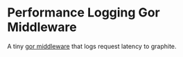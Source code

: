# Performance Logging Gor Middleware
A tiny [gor middleware](http://github.com/buger/gor#middleware) that logs request latency to graphite.

